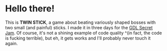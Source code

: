 # Hello there!

This is **TWIN STICK**, a game about beating variously shaped bosses with two small (and painful) sticks. I made it in three days for the [GDL Secret Jam](http://gamedevleague.com/topic/123/intro-to-the-secret-game-jam). Of course, it's not a shining example of code quality ^(in fact, the code is fucking terrible), but eh, it gets works and I'll probably never touch it again.
